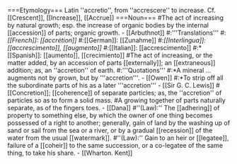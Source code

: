 ===Etymology===
Latin ''accretio'', from ''accrescere'' to increase. Cf. [[Crescent]], [[Increase]], [[Accrue]]
===Noun===
#The act of increasing by natural growth; esp. the increase of organic bodies by the internal [[accession]] of parts; organic growth. - [[Arbuthnot]]
#:'''Translations'''
#:*[[French]]: [[accrétion]]
#:*[[German]]: [[Zunahme]]
#:*[[Interlingua]]: [[accrescimento]], [[augmento]]
#:*[[Italian]]: [[accrescimento]]
#:*[[Spanish]]: [[aumento]], [[crecimiento]] 
#The act of increasing, or the matter added, by an accession of parts [[externally]]; an [[extraneous]] addition; as, an ''accretion'' of earth.
#:'''Quotations'''
#:*A mineral ... augments not by grown, but by '''accretion'''. - [[Owen]]
#:*To strip off all the subordinate parts of his as a later '''accretion''' - [[Sir G. C. Lewis]]
#[[Concretion]]; [[coherence]] of separate particles; as, the ''accretion'' of particles so as to form a solid mass.
#A growing together of parts naturally separate, as of the fingers toes. - [[Dana]]
#''(Law):'' The [[adhering]] of property to something else, by which the owner of one thing becomes possessed of a right to another; generally, gain of land by the washing up of sand or sail from the sea or a river, or by a gradual [[recession]] of the water from the usual [[watermark]]. 
#''(Law):'' Gain to an heir or [[legatee]], failure of a [[coheir]] to the same succession, or a co-legatee of the same thing, to take his share. - [[Wharton. Kent]]